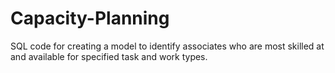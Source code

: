 # Capacity-Planning
SQL code for creating a model to identify associates who are most skilled at and available for specified task and work types.
